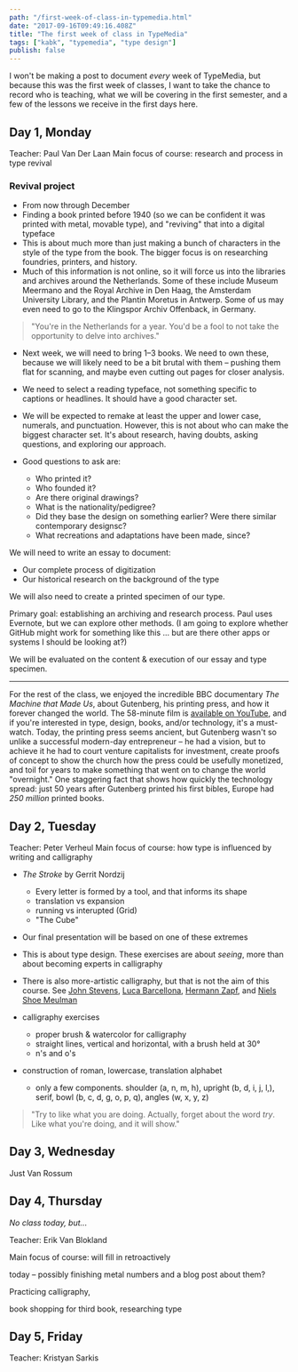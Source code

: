 ```yaml
---
path: "/first-week-of-class-in-typemedia.html"
date: "2017-09-16T09:49:16.408Z" 
title: "The first week of class in TypeMedia"
tags: ["kabk", "typemedia", "type design"]
publish: false
---
```


I won't be making a post to document _every_ week of TypeMedia, but because this was the first week of classes, I want to take the chance to record who is teaching, what we will be covering in the first semester, and a few of the lessons we receive in the first days here.

## Day 1, Monday

Teacher: Paul Van Der Laan
Main focus of course: research and process in type revival

### Revival project

- From now through December
- Finding a book printed before 1940 (so we can be confident it was printed with metal, movable type), and "reviving" that into a digital typeface
- This is about much more than just making a bunch of characters in the style of the type from the book. The bigger focus is on researching foundries, printers, and history. 
- Much of this information is not online, so it will force us into the libraries and archives around the Netherlands. Some of these include Museum Meermano and the Royal Archive in Den Haag, the Amsterdam University Library, and the Plantin Moretus in Antwerp. Some of us may even need to go to the Klingspor Archiv Offenback, in Germany.

> "You're in the Netherlands for a year. You'd be a fool to not take the opportunity to delve into archives."

- Next week, we will need to bring 1–3 books. We need to own these, because we will likely need to be a bit brutal with them – pushing them flat for scanning, and maybe even cutting out pages for closer analysis.

- We need to select a reading typeface, not something specific to captions or headlines. It should have a good character set.
- We will be expected to remake at least the upper and lower case, numerals, and punctuation. However, this is not about who can make the biggest character set. It's about research, having doubts, asking questions, and exploring our approach. 
- Good questions to ask are:
    - Who printed it? 
    - Who founded it? 
    - Are there original drawings?
    - What is the nationality/pedigree?
    - Did they base the design on something earlier? Were there similar contemporary designsc?
    - What recreations and adaptations have been made, since?

We will need to write an essay to document:
- Our complete process of digitization
- Our historical research on the background of the type

We will also need to create a printed specimen of our type.

Primary goal: establishing an archiving and research process. Paul uses Evernote, but we can explore other methods. (I am going to explore whether GitHub might work for something like this ... but are there other apps or systems I should be looking at?)

We will be evaluated on the content & execution of our essay and type specimen.

---

For the rest of the class, we enjoyed the incredible BBC documentary _The Machine that Made Us_, about Gutenberg, his printing press, and how it forever changed the world. The 58-minute film is [available on YouTube](https://www.youtube.com/watch?v=8svE2AjQWYE), and if you're interested in type, design, books, and/or technology, it's a must-watch. Today, the printing press seems ancient, but Gutenberg wasn't so unlike a successful modern-day entrepreneur – he had a vision, but to achieve it he had to court venture capitalists for investment, create proofs of concept to show the church how the press could be usefully monetized, and toil for years to make something that went on to change the world "overnight." One staggering fact that shows how quickly the technology spread: just 50 years after Gutenberg printed his first bibles, Europe had _250 million_ printed books.

## Day 2, Tuesday

Teacher: Peter Verheul
Main focus of course: how type is influenced by writing and calligraphy

- _The Stroke_ by Gerrit Nordzij
    - Every letter is formed by a tool, and that informs its shape
    - translation vs expansion
    - running vs interupted (Grid)
    - "The Cube"
- Our final presentation will be based on one of these extremes
- This is about type design. These exercises are about _seeing_, more than about becoming experts in calligraphy
- There is also more-artistic calligraphy, but that is not the aim of this course. See [John Stevens](https://www.instagram.com/calligraphile/), [Luca Barcellona](https://www.instagram.com/lucabarcellona/), [Hermann Zapf](https://vimeo.com/5385464), and [Niels Shoe Meulman](https://www.instagram.com/nielsshoemeulman/)

- calligraphy exercises
    - proper brush & watercolor for calligraphy
    - straight lines, vertical and horizontal, with a brush held at 30°
    - n's and o's
- construction of roman, lowercase, translation alphabet
    - only a few components. shoulder (a, n, m, h), upright (b, d, i, j, l,), serif, bowl (b, c, d, g, o, p, q), angles (w, x, y, z)

> "Try to like what you are doing. Actually, forget about the word _try_. Like what you're doing, and it will show." 

## Day 3, Wednesday

Just Van Rossum

## Day 4, Thursday

_No class today, but..._

Teacher: Erik Van Blokland

Main focus of course: will fill in retroactively 

today – possibly finishing metal numbers and a blog post about them?

Practicing calligraphy, 

book shopping for third book, researching type

## Day 5, Friday

Teacher: Kristyan Sarkis